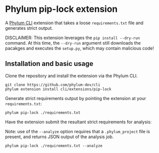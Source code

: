 # Phylum pip-lock extension

A [Phylum CLI][phylum-cli] extension that takes a loose `requirements.txt` file
and generates strict output.

[phylum-cli]: https://github.com/phylum-dev/cli

DISCLAIMER: This extension leverages the `pip install --dry-run` command. At this time, the `--dry-run` argument still downloads the pacakges
and executes the `setup.py`, which may contain malicious code!

## Installation and basic usage

Clone the repository and install the extension via the Phylum CLI.

```console
git clone https://github.com/phylum-dev/cli
phylum extension install cli/extensions/pip-lock
```

Generate strict requirements output by pointing the extension at your `requirements.txt`:

```console
phylum pip-lock ./requirements.txt
```


Have the extension submit the resultant strict requirements for analysis:

Note: use of the `--analyze` option requires that a `.phylum_project` file is present, and returns JSON output of 
the analysis job.

```console
phylum pip-lock ./requirements.txt --analyze
```
